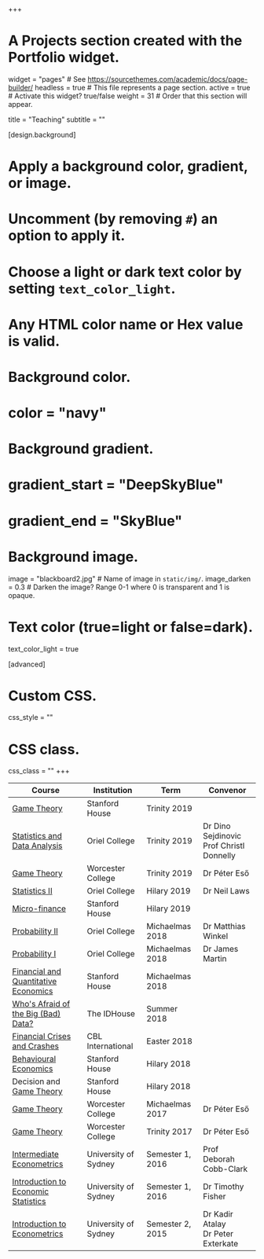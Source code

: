 +++
# A Projects section created with the Portfolio widget.
widget = "pages"  # See https://sourcethemes.com/academic/docs/page-builder/
headless = true  # This file represents a page section.
active = true  # Activate this widget? true/false
weight = 31  # Order that this section will appear.

title = "Teaching"
subtitle = ""

[design.background]
  # Apply a background color, gradient, or image.
  #   Uncomment (by removing `#`) an option to apply it.
  #   Choose a light or dark text color by setting `text_color_light`.
  #   Any HTML color name or Hex value is valid.

  # Background color.
  # color = "navy"

  # Background gradient.
  # gradient_start = "DeepSkyBlue"
  # gradient_end = "SkyBlue"

  # Background image.
   image = "blackboard2.jpg"  # Name of image in `static/img/`.
   image_darken = 0.3  # Darken the image? Range 0-1 where 0 is transparent and 1 is opaque.

  # Text color (true=light or false=dark).
   text_color_light = true  

[advanced]
 # Custom CSS.
 css_style = ""

 # CSS class.
 css_class = ""
+++
<!--
| Course                                                                                                                              	| Institution          	| Year             	| Degree/major     	|
|-------------------------------------------------------------------------------------------------------------------------------------	|----------------------	|------------------	|------------------	|
| [Game Theory](https://jcspil.io/teaching/game-theory/)                                                                              	| Stanford House       	| Trinity 2019     	| Computer science 	|
| [Statistics and Data Analysis](https://courses.maths.ox.ac.uk/node/37534)                                                           	| Oriel College        	| Trinity 2019     	| MMath            	|
| [Game Theory](https://jcspil.io/teaching/game-theory/)                                                                              	| Worcester College    	| Trinity 2019     	| Economics        	|
| [Statistics II](https://courses.maths.ox.ac.uk/node/37712)                                                                          	| Oriel College        	| Hilary 2019      	| MMath            	|
| [Micro-finance](https://jcspil.io/teaching/micro-finance/)                                                                          	| Stanford House       	| Hilary 2019      	| Economics        	|
| [Probability II](https://courses.maths.ox.ac.uk/node/37706)                                                                         	| Oriel College        	| Michaelmas 2018  	| MMath            	|
| [Probability I](https://courses.maths.ox.ac.uk/node/37524)                                                                          	| Oriel College        	| Michaelmas 2018  	| MMath            	|
| [Financial and Quantitative Economics](https://jcspil.io/teaching/financial-and-quantitative-economics/)                            	| Stanford House       	| Michaelmas 2018  	| Economics        	|
| [Who's Afraid of the Big (Bad) Data?](https://jcspil.io/teaching/big-bad-data/)                                                     	| The IDHouse          	| Summer 2018      	|                  	|
| [Financial Crises and Crashes](https://jcspil.io/teaching/financial-crises-and-crashes/)                                            	| CBL International    	| Easter 2018      	|                  	|
| [Behavioural Economics](https://jcspil.io/teaching/behavioral-economics/)                                                           	| Stanford House       	| Hilary 2018      	| Economics        	|
| Decision and [Game Theory](https://jcspil.io/teaching/game-theory/)                                                                 	| Stanford House       	| Hilary 2018      	| Mathematics      	|
| [Game Theory](https://jcspil.io/teaching/game-theory/)                                                                              	| Worcester College    	| Michaelmas 2017  	| Economics        	|
| [Game Theory](https://jcspil.io/teaching/game-theory/)                                                                              	| Worcester College    	| Trinity 2017     	| Economics        	|
| [Intermediate Econometrics](https://elearning.sydney.edu.au/webapps/portal/execute/tabs/tabAction?tab_tab_group_id=_26_1)           	| University of Sydney 	| Semester 1, 2016 	| Econometrics     	|
| [Introduction to Economic Statistics](https://elearning.sydney.edu.au/webapps/portal/execute/tabs/tabAction?tab_tab_group_id=_26_1) 	| University of Sydney 	| Semester 1, 2016 	| Econometrics     	|
| [Introduction to Econometrics](https://elearning.sydney.edu.au/webapps/portal/execute/tabs/tabAction?tab_tab_group_id=_26_1)        	| University of Sydney 	| Semester 2, 2015 	| Econometrics     	| -->






| Course                                                                                                                              	| Institution          	| Term             	| Convenor                                     	|
|-------------------------------------------------------------------------------------------------------------------------------------	|----------------------	|------------------	|----------------------------------------------	|
| [Game Theory](https://jcspil.io/teaching/game-theory/)                                                                              	| Stanford House       	| Trinity 2019     	|                                              	|
| [Statistics and Data Analysis](https://courses.maths.ox.ac.uk/node/37534)                                                           	| Oriel College        	| Trinity 2019     	| Dr Dino Sejdinovic</br>Prof Christl Donnelly 	|
| [Game Theory](https://jcspil.io/teaching/game-theory/)                                                                              	| Worcester College    	| Trinity 2019     	| Dr Péter Eső                                 	|
| [Statistics II](https://courses.maths.ox.ac.uk/node/37712)                                                                          	| Oriel College        	| Hilary 2019      	| Dr Neil Laws                                 	|
| [Micro-finance](https://jcspil.io/teaching/micro-finance/)                                                                          	| Stanford House       	| Hilary 2019      	|                                              	|
| [Probability II](https://courses.maths.ox.ac.uk/node/37706)                                                                         	| Oriel College        	| Michaelmas 2018  	| Dr Matthias Winkel                           	|
| [Probability I](https://courses.maths.ox.ac.uk/node/37524)                                                                          	| Oriel College        	| Michaelmas 2018  	| Dr James Martin                              	|
| [Financial and Quantitative Economics](https://jcspil.io/teaching/financial-and-quantitative-economics/)                            	| Stanford House       	| Michaelmas 2018  	|                                              	|
| [Who's Afraid of the Big (Bad) Data?](https://jcspil.io/teaching/big-bad-data/)                                                     	| The IDHouse          	| Summer 2018      	|                                              	|
| [Financial Crises and Crashes](https://jcspil.io/teaching/financial-crises-and-crashes/)                                            	| CBL International    	| Easter 2018      	|                                              	|
| [Behavioural Economics](https://jcspil.io/teaching/behavioral-economics/)                                                           	| Stanford House       	| Hilary 2018      	|                                              	|
| Decision and [Game Theory](https://jcspil.io/teaching/game-theory/)                                                                 	| Stanford House       	| Hilary 2018      	|                                              	|
| [Game Theory](https://jcspil.io/teaching/game-theory/)                                                                              	| Worcester College    	| Michaelmas 2017  	| Dr Péter Eső                                 	|
| [Game Theory](https://jcspil.io/teaching/game-theory/)                                                                              	| Worcester College    	| Trinity 2017     	| Dr Péter Eső                                 	|
| [Intermediate Econometrics](https://elearning.sydney.edu.au/webapps/portal/execute/tabs/tabAction?tab_tab_group_id=_26_1)           	| University of Sydney 	| Semester 1, 2016 	| Prof Deborah Cobb-Clark                      	|
| [Introduction to Economic Statistics](https://elearning.sydney.edu.au/webapps/portal/execute/tabs/tabAction?tab_tab_group_id=_26_1) 	| University of Sydney 	| Semester 1, 2016 	| Dr Timothy Fisher                            	|
| [Introduction to Econometrics](https://elearning.sydney.edu.au/webapps/portal/execute/tabs/tabAction?tab_tab_group_id=_26_1)        	| University of Sydney 	| Semester 2, 2015 	| Dr Kadir Atalay</br>Dr Peter Exterkate       	|
